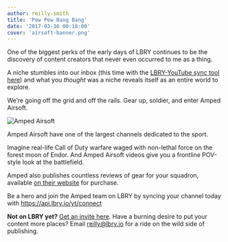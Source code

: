 ```yaml
---
author: reilly-smith
title: 'Pew Pew Bang Bang'
date: '2017-03-16 00:18:00'
cover: 'airsoft-banner.png'
---
```

One of the biggest perks of the early days of LBRY continues to be the discovery of content creators that never even occurred to me as a thing.

A niche stumbles into our inbox (this time with the [LBRY-YouTube sync tool here](https://api.lbry.io/yt/connect)) and what you *thought* was a niche reveals itself as an entire world to explore.

We’re going off the grid and off the rails. Gear up, soldier, and enter Amped Airsoft.

![Amped Airsoft](/img/news/airsoft-inline.png)

Amped Airsoft have one of the largest channels dedicated to the sport.

Imagine real-life Call of Duty warfare waged with non-lethal force on the forest moon of Endor. And Amped Airsoft videos give you a frontline POV-style look at the battlefield.

Amped also publishes countless reviews of gear for your squadron, available [on their website](https://ampedairsoft.com/) for purchase.

Be a hero and join the Amped team on LBRY by syncing your channel today with https://api.lbry.io/yt/connect

**Not on LBRY yet?** [Get an invite here](https://lbry.io/get). Have a burning desire to put your content more places? Email reilly@lbry.io for a ride on the wild side of publishing.
